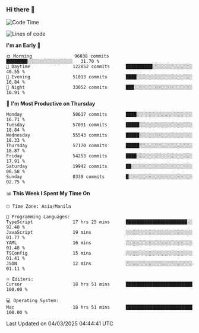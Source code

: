 ### Hi there 👋

<!--START_SECTION:waka-->
![Code Time](http://img.shields.io/badge/Code%20Time-5%2C903%20hrs%2035%20mins-blue)

![Lines of code](https://img.shields.io/badge/From%20Hello%20World%20I%27ve%20Written-117.7%20million%20lines%20of%20code-blue)

**I'm an Early 🐤** 

```text
🌞 Morning                96038 commits       ████████░░░░░░░░░░░░░░░░░   31.70 % 
🌆 Daytime                122852 commits      ██████████░░░░░░░░░░░░░░░   40.55 % 
🌃 Evening                51013 commits       ████░░░░░░░░░░░░░░░░░░░░░   16.84 % 
🌙 Night                  33052 commits       ███░░░░░░░░░░░░░░░░░░░░░░   10.91 % 
```
📅 **I'm Most Productive on Thursday** 

```text
Monday                   50617 commits       ████░░░░░░░░░░░░░░░░░░░░░   16.71 % 
Tuesday                  57091 commits       █████░░░░░░░░░░░░░░░░░░░░   18.84 % 
Wednesday                55543 commits       █████░░░░░░░░░░░░░░░░░░░░   18.33 % 
Thursday                 57170 commits       █████░░░░░░░░░░░░░░░░░░░░   18.87 % 
Friday                   54253 commits       ████░░░░░░░░░░░░░░░░░░░░░   17.91 % 
Saturday                 19942 commits       ██░░░░░░░░░░░░░░░░░░░░░░░   06.58 % 
Sunday                   8339 commits        █░░░░░░░░░░░░░░░░░░░░░░░░   02.75 % 
```


📊 **This Week I Spent My Time On** 

```text
🕑︎ Time Zone: Asia/Manila

💬 Programming Languages: 
TypeScript               17 hrs 25 mins      ███████████████████████░░   92.40 % 
JavaScript               19 mins             ░░░░░░░░░░░░░░░░░░░░░░░░░   01.77 % 
YAML                     16 mins             ░░░░░░░░░░░░░░░░░░░░░░░░░   01.48 % 
TSConfig                 15 mins             ░░░░░░░░░░░░░░░░░░░░░░░░░   01.41 % 
JSON                     12 mins             ░░░░░░░░░░░░░░░░░░░░░░░░░   01.11 % 

🔥 Editors: 
Cursor                   18 hrs 51 mins      █████████████████████████   100.00 % 

💻 Operating System: 
Mac                      18 hrs 51 mins      █████████████████████████   100.00 % 
```


 Last Updated on 04/03/2025 04:44:41 UTC
<!--END_SECTION:waka-->


<!--
**rad182/rad182** is a ✨ _special_ ✨ repository because its `README.md` (this file) appears on your GitHub profile.

Here are some ideas to get you started:

- 🔭 I’m currently working on ...
- 🌱 I’m currently learning ...
- 👯 I’m looking to collaborate on ...
- 🤔 I’m looking for help with ...
- 💬 Ask me about ...
- 📫 How to reach me: ...
- 😄 Pronouns: ...
- ⚡ Fun fact: ...
-->
